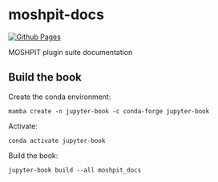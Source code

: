 # moshpit-docs
[![Github Pages](https://img.shields.io/badge/github%20pages-121013?style=for-the-badge&logo=github&logoColor=white)](https://bokulich-lab.github.io/moshpit-docs/)

MOSHPIT plugin suite documentation


## Build the book
Create the conda environment:
```shell
mamba create -n jupyter-book -c conda-forge jupyter-book
```
Activate:
```shell
conda activate jupyter-book
```
Build the book:
```shell
jupyter-book build --all moshpit_docs
```
